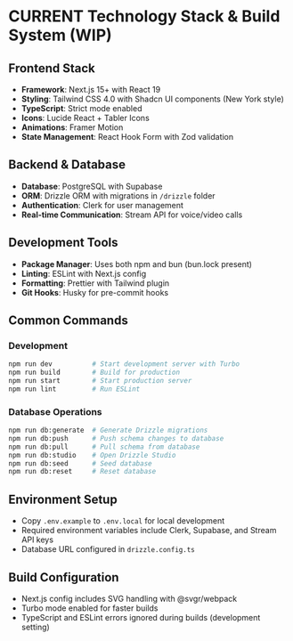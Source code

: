 # **CURRENT** Technology Stack & Build System (WIP)

## Frontend Stack

- **Framework**: Next.js 15+ with React 19
- **Styling**: Tailwind CSS 4.0 with Shadcn UI components (New York style)
- **TypeScript**: Strict mode enabled
- **Icons**: Lucide React + Tabler Icons
- **Animations**: Framer Motion
- **State Management**: React Hook Form with Zod validation

## Backend & Database

- **Database**: PostgreSQL with Supabase
- **ORM**: Drizzle ORM with migrations in `/drizzle` folder
- **Authentication**: Clerk for user management
- **Real-time Communication**: Stream API for voice/video calls

## Development Tools

- **Package Manager**: Uses both npm and bun (bun.lock present)
- **Linting**: ESLint with Next.js config
- **Formatting**: Prettier with Tailwind plugin
- **Git Hooks**: Husky for pre-commit hooks

## Common Commands

### Development

```bash
npm run dev          # Start development server with Turbo
npm run build        # Build for production
npm run start        # Start production server
npm run lint         # Run ESLint
```

### Database Operations

```bash
npm run db:generate  # Generate Drizzle migrations
npm run db:push      # Push schema changes to database
npm run db:pull      # Pull schema from database
npm run db:studio    # Open Drizzle Studio
npm run db:seed      # Seed database
npm run db:reset     # Reset database
```

## Environment Setup

- Copy `.env.example` to `.env.local` for local development
- Required environment variables include Clerk, Supabase, and Stream API keys
- Database URL configured in `drizzle.config.ts`

## Build Configuration

- Next.js config includes SVG handling with @svgr/webpack
- Turbo mode enabled for faster builds
- TypeScript and ESLint errors ignored during builds (development setting)
